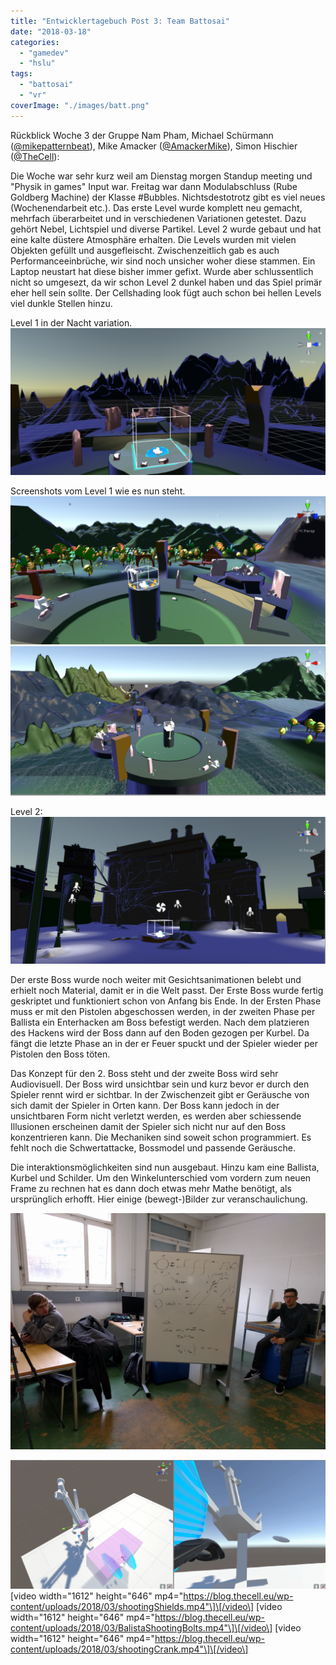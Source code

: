 ```yaml
---
title: "Entwicklertagebuch Post 3: Team Battosai"
date: "2018-03-18"
categories: 
  - "gamedev"
  - "hslu"
tags: 
  - "battosai"
  - "vr"
coverImage: "./images/batt.png"
---
```


Rückblick Woche 3 der Gruppe Nam Pham, Michael Schürmann ([@mikepatternbeat](https://twitter.com/mikepatternbeat)), Mike Amacker ([@AmackerMike](https://twitter.com/AmackerMike)), Simon Hischier ([@TheCell](https://twitter.com/TheCellch)):

Die Woche war sehr kurz weil am Dienstag morgen Standup meeting und "Physik in games" Input war. Freitag war dann Modulabschluss (Rube Goldberg Machine) der Klasse #Bubbles. Nichts­des­to­trotz gibt es viel neues (Wochenendarbeit etc.). Das erste Level wurde komplett neu gemacht, mehrfach überarbeitet und in verschiedenen Variationen getestet. Dazu gehört Nebel, Lichtspiel und diverse Partikel. Level 2 wurde gebaut und hat eine kalte düstere Atmosphäre erhalten. Die Levels wurden mit vielen Objekten gefüllt und ausgefleischt. Zwischenzeitlich gab es auch Performanceeinbrüche, wir sind noch unsicher woher diese stammen. Ein Laptop neustart hat diese bisher immer gefixt. Wurde aber schlussentlich nicht so umgesezt, da wir schon Level 2 dunkel haben und das Spiel primär eher hell sein sollte. Der Cellshading look fügt auch schon bei hellen Levels viel dunkle Stellen hinzu.

Level 1 in der Nacht variation. [![](./images/level1_nacht.png)](https://blog.thecell.eu/wp-content/uploads/2018/03/level1_nacht.png)

Screenshots vom Level 1 wie es nun steht. [![](./images/level1_new2.png)](https://blog.thecell.eu/wp-content/uploads/2018/03/level1_new2.png) [![](./images/level1_new.png)](https://blog.thecell.eu/wp-content/uploads/2018/03/level1_new.png)

Level 2: [![](./images/level2.png)](https://blog.thecell.eu/wp-content/uploads/2018/03/level2.png)

Der erste Boss wurde noch weiter mit Gesichtsanimationen belebt und erhielt noch Material, damit er in die Welt passt. Der Erste Boss wurde fertig geskriptet und funktioniert schon von Anfang bis Ende. In der Ersten Phase muss er mit den Pistolen abgeschossen werden, in der zweiten Phase per Ballista ein Enterhacken am Boss befestigt werden. Nach dem platzieren des Hackens wird der Boss dann auf den Boden gezogen per Kurbel. Da fängt die letzte Phase an in der er Feuer spuckt und der Spieler wieder per Pistolen den Boss töten.

Das Konzept für den 2. Boss steht und der zweite Boss wird sehr Audiovisuell. Der Boss wird unsichtbar sein und kurz bevor er durch den Spieler rennt wird er sichtbar. In der Zwischenzeit gibt er Geräusche von sich damit der Spieler in Orten kann. Der Boss kann jedoch in der unsichtbaren Form nicht verletzt werden, es werden aber schiessende Illusionen erscheinen damit der Spieler sich nicht nur auf den Boss konzentrieren kann. Die Mechaniken sind soweit schon programmiert. Es fehlt noch die Schwertattacke, Bossmodel und passende Geräusche.

Die interaktionsmöglichkeiten sind nun ausgebaut. Hinzu kam eine Ballista, Kurbel und Schilder. Um den Winkelunterschied vom vordern zum neuen Frame zu rechnen hat es dann doch etwas mehr Mathe benötigt, als ursprünglich erhofft. Hier einige (bewegt-)Bilder zur veranschaulichung.

[![](./images/IMG_20180315_090638.jpg)](https://blog.thecell.eu/wp-content/uploads/2018/03/IMG_20180315_090638.jpg)

[![](./images/balistaBug.gif)](https://blog.thecell.eu/wp-content/uploads/2018/03/balistaBug.gif) \[video width="1612" height="646" mp4="https://blog.thecell.eu/wp-content/uploads/2018/03/shootingShields.mp4"\]\[/video\] \[video width="1612" height="646" mp4="https://blog.thecell.eu/wp-content/uploads/2018/03/BalistaShootingBolts.mp4"\]\[/video\] \[video width="1612" height="646" mp4="https://blog.thecell.eu/wp-content/uploads/2018/03/shootingCrank.mp4"\]\[/video\]

